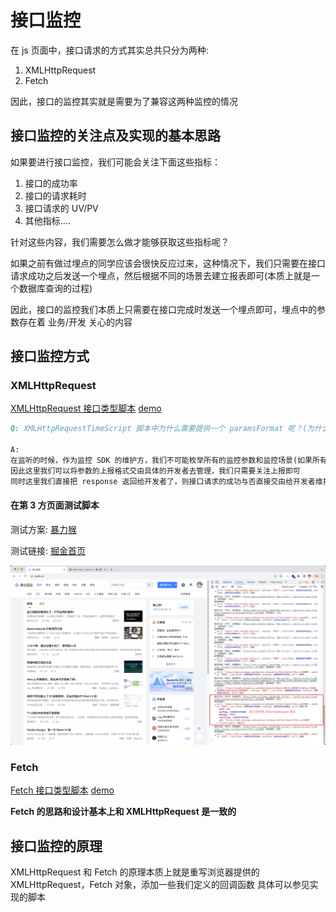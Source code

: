 # 接口监控

在 js 页面中，接口请求的方式其实总共只分为两种:

1. XMLHttpRequest
2. Fetch

因此，接口的监控其实就是需要为了兼容这两种监控的情况

## 接口监控的关注点及实现的基本思路

如果要进行接口监控，我们可能会关注下面这些指标：

1. 接口的成功率
2. 接口的请求耗时
3. 接口请求的 UV/PV
4. 其他指标....

针对这些内容，我们需要怎么做才能够获取这些指标呢？

如果之前有做过埋点的同学应该会很快反应过来，这种情况下，我们只需要在接口请求成功之后发送一个埋点，然后根据不同的场景去建立报表即可(本质上就是一个数据库查询的过程)

因此，接口的监控我们本质上只需要在接口完成时发送一个埋点即可，埋点中的参数存在着 业务/开发 关心的内容

## 接口监控方式

### XMLHttpRequest

[XMLHttpRequest 接口类型脚本](./demos/3_XMLHttpRequest%E8%AF%B7%E6%B1%82%E8%80%97%E6%97%B6%E7%9B%91%E6%8E%A7/XMLHttpRequestTimeScript.js)
[demo](./demos//3_XMLHttpRequest%E8%AF%B7%E6%B1%82%E8%80%97%E6%97%B6%E7%9B%91%E6%8E%A7/index.html)

```md
Q: XMLHttpRequestTimeScript 脚本中为什么需要提供一个 paramsFormat 呢？(为什么这里需要这么设计)

A:
在监听的时候，作为监控 SDK 的维护方，我们不可能枚举所有的监控参数和监控场景(如果所有参数都写入埋点对于数据库存储时不友好的，会增加存储成本)
因此这里我们可以将参数的上报格式交由具体的开发者去管理，我们只需要关注上报即可
同时这里我们直接把 response 返回给开发者了，则接口请求的成功与否直接交由给开发者维护了
```

#### 在第 3 方页面测试脚本

测试方案: [暴力猴](https://chrome.google.com/webstore/detail/violentmonkey/jinjaccalgkegednnccohejagnlnfdag?hl=zh-CN)

测试链接: [掘金首页](https://juejin.cn/)

![](./_images/XMLHttpRequest_script.png)

### Fetch

[Fetch 接口类型脚本](./demos/4_Fetch%E8%AF%B7%E6%B1%82%E8%80%97%E6%97%B6%E7%9B%91%E6%8E%A7/FetchScript.js)
[demo](./demos/4_Fetch%E8%AF%B7%E6%B1%82%E8%80%97%E6%97%B6%E7%9B%91%E6%8E%A7/index.html)

**Fetch 的思路和设计基本上和 XMLHttpRequest 是一致的**

## 接口监控的原理

XMLHttpRequest 和 Fetch 的原理本质上就是重写浏览器提供的 XMLHttpRequest，Fetch 对象，添加一些我们定义的回调函数
具体可以参见实现的脚本
